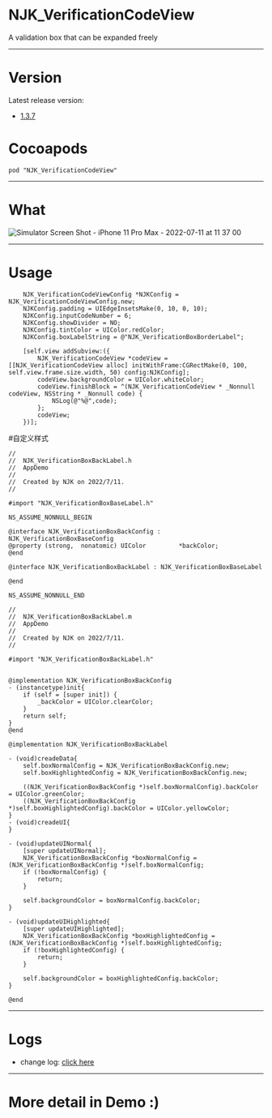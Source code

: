 # NJK_VerificationCodeView
A validation box that can be expanded freely

---

# Version
Latest release version: 
- [1.3.7](https://github.com/jiangkuoniu/NJK_VerificationCodeView/releases)


# Cocoapods

`pod "NJK_VerificationCodeView"`

---

# What
![Simulator Screen Shot - iPhone 11 Pro Max - 2022-07-11 at 11 37 00](https://user-images.githubusercontent.com/25656751/178184043-8f62db73-a44d-45ee-ae91-c2115e5337a0.png)


---

# Usage

```
    NJK_VerificationCodeViewConfig *NJKConfig = NJK_VerificationCodeViewConfig.new;
    NJKConfig.padding = UIEdgeInsetsMake(0, 10, 0, 10);
    NJKConfig.inputCodeNumber = 6;
    NJKConfig.showDivider = NO;
    NJKConfig.tintColor = UIColor.redColor;
    NJKConfig.boxLabelString = @"NJK_VerificationBoxBorderLabel";

    [self.view addSubview:({
        NJK_VerificationCodeView *codeView = [[NJK_VerificationCodeView alloc] initWithFrame:CGRectMake(0, 100, self.view.frame.size.width, 50) config:NJKConfig];
        codeView.backgroundColor = UIColor.whiteColor;
        codeView.finishBlock = ^(NJK_VerificationCodeView * _Nonnull codeView, NSString * _Nonnull code) {
            NSLog(@"%@",code);
        };
        codeView;
    })];
```



#自定义样式
```
//
//  NJK_VerificationBoxBackLabel.h
//  AppDemo
//
//  Created by NJK on 2022/7/11.
//

#import "NJK_VerificationBoxBaseLabel.h"

NS_ASSUME_NONNULL_BEGIN

@interface NJK_VerificationBoxBackConfig : NJK_VerificationBoxBaseConfig
@property (strong,  nonatomic) UIColor         *backColor;
@end

@interface NJK_VerificationBoxBackLabel : NJK_VerificationBoxBaseLabel

@end

NS_ASSUME_NONNULL_END

```
```
//
//  NJK_VerificationBoxBackLabel.m
//  AppDemo
//
//  Created by NJK on 2022/7/11.
//

#import "NJK_VerificationBoxBackLabel.h"


@implementation NJK_VerificationBoxBackConfig
- (instancetype)init{
    if (self = [super init]) {
        _backColor = UIColor.clearColor;
    }
    return self;
}
@end

@implementation NJK_VerificationBoxBackLabel

- (void)creadeData{
    self.boxNormalConfig = NJK_VerificationBoxBackConfig.new;
    self.boxHighlightedConfig = NJK_VerificationBoxBackConfig.new;

    ((NJK_VerificationBoxBackConfig *)self.boxNormalConfig).backColor = UIColor.greenColor;
    ((NJK_VerificationBoxBackConfig *)self.boxHighlightedConfig).backColor = UIColor.yellowColor;
}
- (void)creadeUI{
}

- (void)updateUINormal{
    [super updateUINormal];
    NJK_VerificationBoxBackConfig *boxNormalConfig = (NJK_VerificationBoxBackConfig *)self.boxNormalConfig;
    if (!boxNormalConfig) {
        return;
    }

    self.backgroundColor = boxNormalConfig.backColor;
}

- (void)updateUIHighlighted{
    [super updateUIHighlighted];
    NJK_VerificationBoxBackConfig *boxHighlightedConfig = (NJK_VerificationBoxBackConfig *)self.boxHighlightedConfig;
    if (!boxHighlightedConfig) {
        return;
    }

    self.backgroundColor = boxHighlightedConfig.backColor;
}

@end

```

---

# Logs

- change log: [click here](https://github.com/xjh093/JHVerificationCodeView/blob/master/CHANGELOG.md)

---

# More detail in Demo :)
